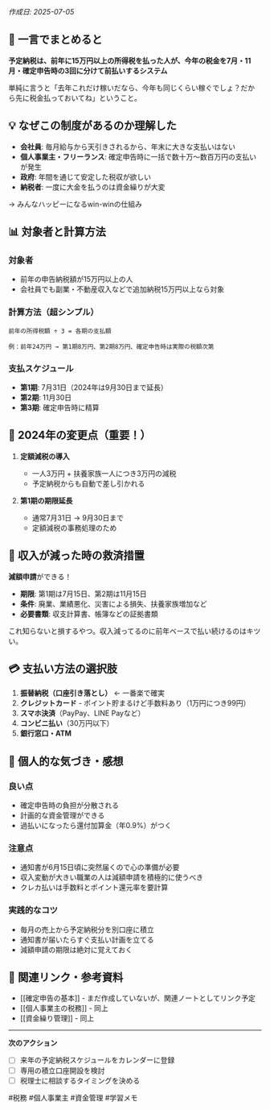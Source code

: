 *作成日: 2025-07-05*

## 🎯 一言でまとめると

**予定納税は、前年に15万円以上の所得税を払った人が、今年の税金を7月・11月・確定申告時の3回に分けて前払いするシステム**

単純に言うと「去年これだけ稼いだなら、今年も同じくらい稼ぐでしょ？だから先に税金払っておいてね」ということ。

## 💡 なぜこの制度があるのか理解した

- **会社員**: 毎月給与から天引きされるから、年末に大きな支払いはない
- **個人事業主・フリーランス**: 確定申告時に一括で数十万〜数百万円の支払いが発生
- **政府**: 年間を通じて安定した税収が欲しい
- **納税者**: 一度に大金を払うのは資金繰りが大変

→ みんなハッピーになるwin-winの仕組み

## 📊 対象者と計算方法

### 対象者
- 前年の申告納税額が15万円以上の人
- 会社員でも副業・不動産収入などで追加納税15万円以上なら対象

### 計算方法（超シンプル）
```
前年の所得税額 ÷ 3 = 各期の支払額

例：前年24万円 → 第1期8万円、第2期8万円、確定申告時は実際の税額次第
```

### 支払スケジュール
- **第1期**: 7月31日（2024年は9月30日まで延長）
- **第2期**: 11月30日  
- **第3期**: 確定申告時に精算

## 🔄 2024年の変更点（重要！）

1. **定額減税の導入**
   - 一人3万円 + 扶養家族一人につき3万円の減税
   - 予定納税からも自動で差し引かれる

2. **第1期の期限延長**
   - 通常7月31日 → 9月30日まで
   - 定額減税の事務処理のため

## 🚨 収入が減った時の救済措置

**減額申請**ができる！
- **期限**: 第1期は7月15日、第2期は11月15日
- **条件**: 廃業、業績悪化、災害による損失、扶養家族増加など
- **必要書類**: 収支計算書、帳簿などの証拠書類

これ知らないと損するやつ。収入減ってるのに前年ベースで払い続けるのはキツい。

## 💳 支払い方法の選択肢

1. **振替納税（口座引き落とし）** ← 一番楽で確実
2. **クレジットカード** - ポイント貯まるけど手数料あり（1万円につき99円）
3. **スマホ決済**（PayPay、LINE Payなど）
4. **コンビニ払い**（30万円以下）
5. **銀行窓口・ATM**

## 🧠 個人的な気づき・感想

### 良い点
- 確定申告時の負担が分散される
- 計画的な資金管理ができる
- 過払いになったら還付加算金（年0.9%）がつく

### 注意点  
- 通知書が6月15日頃に突然届くので心の準備が必要
- 収入変動が大きい職業の人は減額申請を積極的に使うべき
- クレカ払いは手数料とポイント還元率を要計算

### 実践的なコツ
- 毎月の売上から予定納税分を別口座に積立
- 通知書が届いたらすぐ支払い計画を立てる
- 減額申請の期限は絶対に覚えておく

## 🔗 関連リンク・参考資料

- [[確定申告の基本]] - まだ作成していないが、関連ノートとしてリンク予定
- [[個人事業主の税務]] - 同上
- [[資金繰り管理]] - 同上

---

**次のアクション**
- [ ] 来年の予定納税スケジュールをカレンダーに登録
- [ ] 専用の積立口座開設を検討
- [ ] 税理士に相談するタイミングを決める

#税務 #個人事業主 #資金管理 #学習メモ